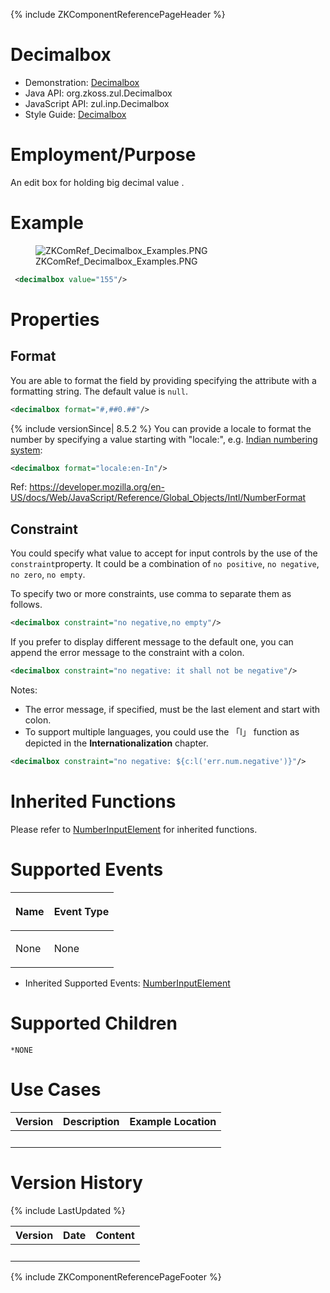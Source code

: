 {% include ZKComponentReferencePageHeader %}

# Decimalbox

- Demonstration:
  [Decimalbox](http://www.zkoss.org/zkdemo/input/form_sample)
- Java API: <javadoc>org.zkoss.zul.Decimalbox</javadoc>
- JavaScript API:
  <javadoc directory="jsdoc">zul.inp.Decimalbox</javadoc>
- Style Guide: [
  Decimalbox](ZK_Style_Guide/XUL_Component_Specification/Decimalbox)

# Employment/Purpose

An edit box for holding big decimal value .

# Example

<figure>
<img src="ZKComRef_Decimalbox_Examples.PNG"
title="ZKComRef_Decimalbox_Examples.PNG" />
<figcaption>ZKComRef_Decimalbox_Examples.PNG</figcaption>
</figure>

``` xml
 <decimalbox value="155"/>
```

# Properties

## Format

You are able to format the field by providing specifying the attribute
with a formatting string. The default value is `null`.

``` xml
<decimalbox format="#,##0.##"/>
```

{% include versionSince\| 8.5.2 %} You can provide a locale to format
the number by specifying a value starting with "locale:", e.g. [Indian
numbering
system](https://en.wikipedia.org/wiki/Indian_numbering_system):

``` xml
<decimalbox format="locale:en-In"/>
```

Ref:
<https://developer.mozilla.org/en-US/docs/Web/JavaScript/Reference/Global_Objects/Intl/NumberFormat>

## Constraint

You could specify what value to accept for input controls by the use of
the `constraint`property. It could be a combination of `no positive`,
`no negative`, `no zero`, `no empty`.

To specify two or more constraints, use comma to separate them as
follows.

``` xml
<decimalbox constraint="no negative,no empty"/>
```

If you prefer to display different message to the default one, you can
append the error message to the constraint with a colon.

``` xml
<decimalbox constraint="no negative: it shall not be negative"/>
```

Notes:

- The error message, if specified, must be the last element and start
  with colon.
- To support multiple languages, you could use the 「l」 function as
  depicted in the **Internationalization** chapter.

``` xml
<decimalbox constraint="no negative: ${c:l('err.num.negative')}"/>
```

# Inherited Functions

Please refer to [
NumberInputElement](ZK_Component_Reference/Base_Components/NumberInputElement)
for inherited functions.

# Supported Events

<table>
<thead>
<tr class="header">
<th><center>
<p>Name</p>
</center></th>
<th><center>
<p>Event Type</p>
</center></th>
</tr>
</thead>
<tbody>
<tr class="odd">
<td><p>None</p></td>
<td><p>None</p></td>
</tr>
</tbody>
</table>

- Inherited Supported Events: [
  NumberInputElement](ZK_Component_Reference/Base_Components/NumberInputElement#Supported_Events)

# Supported Children

`*NONE`

# Use Cases

| Version | Description | Example Location |
|---------|-------------|------------------|
|         |             |                  |

# Version History

{% include LastUpdated %}

| Version | Date | Content |
|---------|------|---------|
|         |      |         |

{% include ZKComponentReferencePageFooter %}
